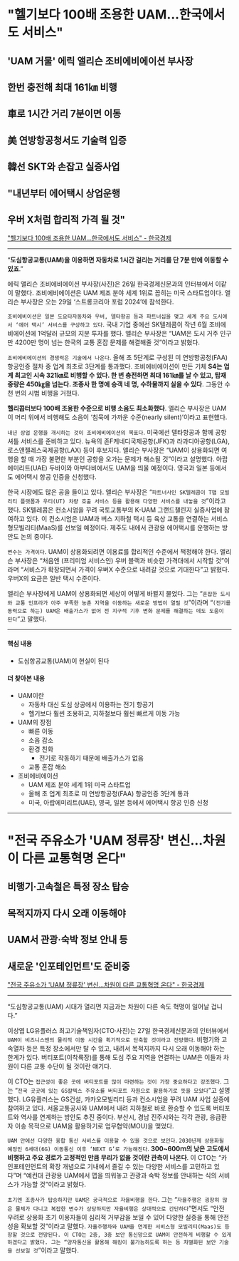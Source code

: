 # "헬기보다 100배 조용한 UAM…한국에서도 서비스"
## 'UAM 거물' 에릭 앨리슨 조비에비에이션 부사장
## 한번 충전해 최대 161㎞ 비행
## 車로 1시간 거리 7분이면 이동
## 美 연방항공청서도 기술력 입증
## 韓선 SKT와 손잡고 실증사업
## "내년부터 에어택시 상업운행
## 우버 X처럼 합리적 가격 될 것"

["헬기보다 100배 조용한 UAM…한국에서도 서비스" - 한국경제](https://n.news.naver.com/article/newspaper/015/0004989147?date=20240527)

---

“**도심항공교통(UAM)을 이용하면 자동차로 1시간 걸리는 거리를 단 7분 만에 이동할 수 있죠**.”

에릭 앨리슨 조비에비에이션 부사장(사진)은 26일 한국경제신문과의 인터뷰에서 이같이 말했다. 조비에비에이션은 UAM 제조 분야 세계 1위로 꼽히는 미국 스타트업이다. 앨리슨 부사장은 오는 29일 ‘스트롱코리아 포럼 2024’에 참석한다.

`조비에비이션은 일본 도요타자동차와 우버, 델타항공 등과 파트너십을 맺고 세계 주요 도시에서 ‘에어 택시’ 서비스를 구상하고 있다`. 국내 기업 중에선 SK텔레콤이 작년 6월 조비에비에이션에 1억달러 규모의 지분 투자를 했다. 앨리슨 부사장은 “UAM은 도시 거주 인구만 4200만 명이 넘는 한국의 교통 혼잡 문제를 해결해줄 것”이라고 밝혔다.

`조비에비에이션의 경쟁력은 기술에서 나온다`. 올해 초 5단계로 구성된 미 연방항공청(FAA) 항공인증 절차 중 업계 최초로 3단계를 통과했다. 조비에비에이션이 만든 기체 **S4는 업계 최고인 시속 321㎞로 비행할 수 있다. 한 번 충전하면 최대 161㎞를 날 수 있고, 탑재 중량은 450㎏을 넘는다. 조종사 한 명에 승객 네 명, 수하물까지 실을 수 있다**. 그동안 수천 번의 시범 비행을 거쳤다.

**헬리콥터보다 100배 조용한 수준으로 비행 소음도 최소화했다**. 엘리슨 부사장은 UAM이 머리 위에서 비행해도 소음이 ‘침묵에 가까운 수준(nearly silent)’이라고 표현했다.

`내년 상업 운행을 개시하는 것이 조비에비에이션의 목표다`. 미국에선 델타항공과 함께 공항 셔틀 서비스를 준비하고 있다. 뉴욕의 존F케네디국제공항(JFK)과 라과디아공항(LGA), 로스앤젤레스국제공항(LAX) 등이 후보지다. 앨리슨 부사장은 “UAM이 상용화되면 여행을 할 때 가장 불편한 부분인 공항을 오가는 문제가 해소될 것”이라고 설명했다. 아랍에미리트(UAE) 두바이와 아부다비에서도 UAM을 띄울 예정이다. 영국과 일본 등에서도 에어택시 항공 인증을 신청했다.

한국 시장에도 많은 공을 들이고 있다. 앨리슨 부사장은 “`파트너사인 SK텔레콤이 T맵 모빌리티 플랫폼과 우티(UT) 차량 호출 서비스 등을 활용해 다양한 서비스를 내놓을 것`”이라고 했다. SK텔레콤은 컨소시엄을 꾸려 국토교통부의 K-UAM 그랜드챌린지 실증사업에 참여하고 있다. 이 컨소시엄은 UAM과 버스 지하철 택시 등 육상 교통을 연결하는 서비스형모빌리티(MaaS)를 선보일 예정이다. 제주도 내에서 관광용 에어택시를 운행하는 방안도 논의 중이다.

`변수는 가격이다`. UAM이 상용화되려면 이용료를 합리적인 수준에서 책정해야 한다. 앨리슨 부사장은 “처음엔 (프리미엄 서비스인) 우버 블랙과 비슷한 가격대에서 시작할 것”이라며 “서비스가 확장되면서 가격이 우버X 수준으로 내려갈 것으로 기대한다”고 밝혔다. 우버X의 요금은 일반 택시 수준이다.

앨리슨 부사장에게 UAM이 상용화되면 세상이 어떻게 바뀔지 물었다. 그는 “`혼잡한 도시와 교통 인프라가 아주 부족한 농촌 지역을 이동하는 새로운 방법이 열릴 것`”이라며 “`(전기를 동력으로 하는) UAM은 배출가스가 없어 전 지구적 기후 변화 문제를 해결하는 데도 도움이 된다`”고 말했다.


---

#### 핵심 내용 
* 도심항공교통(UAM)이 현실이 된다

#### 더 찾아본 내용
* UAM이란
    * 자동차 대신 도심 상공에서 이용하는 전기 항공기
    * 헬기보다 훨씬 조용하고, 지하철보다 훨씬 빠르게 이동 가능
* UAM의 장점
    * 빠른 이동
    * 소음 감소
    * 환경 친화
        * 전기로 작동하기 때문에 배출가스가 없음
    * 교통 혼잡 해소
* 조비에비에이션
    * UAM 제조 분야 세계 1위 미국 스타트업
    * 올해 초 업계 최초로 미 연방항공청(FAA) 항공인증 3단계 통과
    * 미국, 아랍에미리트(UAE), 영국, 일본 등에서 에어택시 항공 인증 신청

---

# "전국 주유소가 'UAM 정류장' 변신…차원이 다른 교통혁명 온다"
## 비행기·고속철은 특정 장소 탑승
## 목적지까지 다시 오래 이동해야
## UAM서 관광·숙박 정보 안내 등
## 새로운 '인포테인먼트'도 준비중
["전국 주유소가 'UAM 정류장' 변신…차원이 다른 교통혁명 온다" - 한국경제](https://n.news.naver.com/article/newspaper/015/0004989564?date=20240528)

---

“도심항공교통(UAM) 시대가 열리면 지금과는 차원이 다른 속도 혁명이 일어날 겁니다.”

이상엽 LG유플러스 최고기술책임자(CTO·사진)는 27일 한국경제신문과의 인터뷰에서 `UAM이 비즈니스맨의 물리적 이동 시간을 획기적으로 단축할 것이라고 전망했다`. 비행기와 고속열차 등은 특정 장소에서만 탈 수 있고, 내려서 목적지까지 다시 오래 이동해야 하는 한계가 있다. 버티포트(이착륙장)를 통해 도심 주요 지역을 연결하는 UAM은 이들과 차원이 다른 교통 수단이 될 것이란 얘기다.

이 CTO는 `접근성이 좋은 곳에 버티포트를 많이 마련하는 것이 가장 중요하다고 강조했다`. 그는 “`전국 곳곳에 있는 GS칼텍스 주유소를 버티포트 자원으로 활용하기로 뜻을 모았다`”고 설명했다. LG유플러스는 GS건설, 카카오모빌리티 등과 컨소시엄을 꾸려 UAM 사업 실증에 참여하고 있다. 서울교통공사와 UAM에서 내려 지하철로 바로 환승할 수 있도록 버티포트와 역사를 연계하는 방안도 추진 중이다. 부산시, 경남 진주시와는 각각 관광, 응급환자 이송 목적으로 UAM을 활용하기로 업무협약(MOU)을 맺었다.

`UAM 안에선 다양한 융합 통신 서비스를 이용할 수 있을 것으로 보인다`. `2030년께 상용화될 예정인 6세대(6G) 이동통신 이후 ‘NEXT G’로 가능해진다`. **300~600ｍ의 낮은 고도에서 비행하고 주요 경로가 고정적인 만큼 무리가 없을 것이란 관측이 나온다**. 이 CTO는 “카 인포테인먼트의 확장 개념으로 기내에서 즐길 수 있는 다양한 서비스를 고민하고 있다”며 “예컨대 관광용 UAM에서 맵을 띄워놓고 관광과 숙박 정보를 안내하는 식의 서비스가 가능할 것”이라고 밝혔다.

`초기엔 조종사가 탑승하지만 UAM은 궁극적으로 자율비행을 한다`. 그는 “`자율주행은 굉장히 많은 물체가 다니고 복잡한 변수가 상당하지만 자율비행은 상대적으로 간단하다`”면서도 “안전 우려로 상용화 초기 이용자들이 심리적 거부감을 보일 수 있어 다양한 실증을 통해 안전성을 확보할 것”이라고 말했다. `자율주행차와 UAM을 연계한 서비스형 모빌리티(Maas)도 등장할 것으로 전망된다. 이 CTO는 2중, 3중 보안 통신망으로 UAM이 안전하게 비행할 수 있게 하겠다고 밝혔다. 그는 “양자통신을 활용해 해킹이 불가능하도록 하는 등 차별화된 보안 기술을 선보일 것`”이라고 말했다.